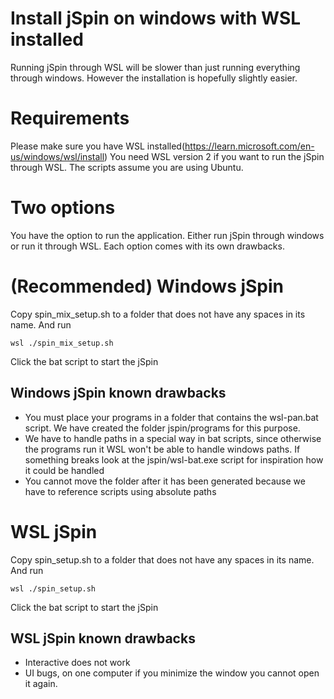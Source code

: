 # Install jSpin on windows with WSL installed
Running jSpin through WSL will be slower than just running everything through windows. However the installation is hopefully slightly easier.

# Requirements
Please make sure you have WSL installed(https://learn.microsoft.com/en-us/windows/wsl/install)
You need WSL version 2 if you want to run the jSpin through WSL. The scripts assume you are using Ubuntu.

# Two options
You have the option to run the application. Either run jSpin through windows or run it through WSL. Each option comes with its own drawbacks.

# (Recommended) Windows jSpin 
Copy spin_mix_setup.sh to a folder that does not have any spaces in its name. And run
```
wsl ./spin_mix_setup.sh
```
Click the bat script to start the jSpin

## Windows jSpin known drawbacks
- You must place your programs in a folder that contains the wsl-pan.bat script. We have created the folder jspin/programs for this purpose.
- We have to handle paths in a special way in bat scripts, since otherwise the programs run it WSL won't be able to handle windows paths. If something breaks look at the jspin/wsl-bat.exe script for inspiration how it could be handled
- You cannot move the folder after it has been generated because we have to reference scripts using absolute paths

# WSL jSpin
Copy spin_setup.sh to a folder that does not have any spaces in its name. And run
```
wsl ./spin_setup.sh
```
Click the bat script to start the jSpin

## WSL jSpin known drawbacks
- Interactive does not work
- UI bugs, on one computer if you minimize the window you cannot open it again.
